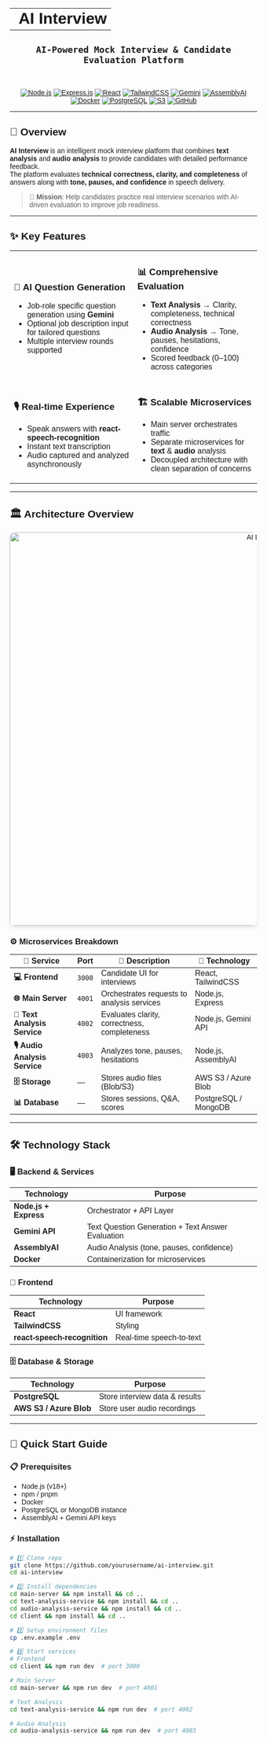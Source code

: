 <div style="font-family: Arial, sans-serif;">

<table align="center">
  <tr>
    <td><h1 style="margin: 0; padding-left: 10px;">AI Interview</h1></td>
  </tr>
</table>
<!-- #<br> -->
<div align="center"><h2><code>AI-Powered Mock Interview & Candidate Evaluation Platform</code></h2></div>
<br>

<div align="center">

[![Node.js](https://img.shields.io/badge/Built%20With-Node.js-339933?style=for-the-badge&logo=node.js&logoColor=white)](https://nodejs.org)
[![Express.js](https://img.shields.io/badge/Framework-Express.js-000000?style=for-the-badge&logo=express&logoColor=white)](https://expressjs.com/)
[![React](https://img.shields.io/badge/Frontend-React-61DAFB?style=for-the-badge&logo=react&logoColor=black)](https://react.dev/)
[![TailwindCSS](https://img.shields.io/badge/Styling-TailwindCSS-38B2AC?style=for-the-badge&logo=tailwind-css&logoColor=white)](https://tailwindcss.com/)
[![Gemini](https://img.shields.io/badge/AI-Gemini-4285F4?style=for-the-badge&logo=google&logoColor=white)](https://deepmind.google/technologies/gemini/)
[![AssemblyAI](https://img.shields.io/badge/Audio%20Analysis-AssemblyAI-8A2BE2?style=for-the-badge&logo=soundcharts&logoColor=white)](https://www.assemblyai.com/)
[![Docker](https://img.shields.io/badge/Containerized-Docker-2496ED?style=for-the-badge&logo=docker&logoColor=white)](https://www.docker.com/)
[![PostgreSQL](https://img.shields.io/badge/Database-PostgreSQL-336791?style=for-the-badge&logo=postgresql&logoColor=white)](https://www.postgresql.org/)
[![S3](https://img.shields.io/badge/Storage-AWS%20S3-FF9900?style=for-the-badge&logo=amazon-s3&logoColor=white)](https://aws.amazon.com/s3/)
[![GitHub](https://img.shields.io/badge/Code%20Hosted%20On-GitHub-181717?style=for-the-badge&logo=github&logoColor=white)](https://github.com/)

</div>

---

## 🌟 Overview

**AI Interview** is an intelligent mock interview platform that combines **text analysis** and **audio analysis** to provide candidates with detailed performance feedback.  
The platform evaluates **technical correctness, clarity, and completeness** of answers along with **tone, pauses, and confidence** in speech delivery.  

> **🎯 Mission**: Help candidates practice real interview scenarios with AI-driven evaluation to improve job readiness.

---

## ✨ Key Features

<table>
<tr>
<td width="50%">

### 🧠 **AI Question Generation**
- Job-role specific question generation using **Gemini**
- Optional job description input for tailored questions
- Multiple interview rounds supported

</td>
<td width="50%">

### 📊 **Comprehensive Evaluation**
- **Text Analysis** → Clarity, completeness, technical correctness  
- **Audio Analysis** → Tone, pauses, hesitations, confidence  
- Scored feedback (0–100) across categories  

</td>
</tr>
<tr>
<td width="50%">

### 🎙️ **Real-time Experience**
- Speak answers with **react-speech-recognition**  
- Instant text transcription  
- Audio captured and analyzed asynchronously  

</td>
<td width="50%">

### 🏗️ **Scalable Microservices**
- Main server orchestrates traffic  
- Separate microservices for **text** & **audio** analysis  
- Decoupled architecture with clean separation of concerns  

</td>
</tr>
</table>

---

## 🏛️ Architecture Overview

<div align="center">
<img src="./readme.assets/architecture.png" alt="AI Interview Architecture" width="1100px" height="800px" style="border-radius: 10px; box-shadow: 0 4px 8px rgba(0,0,0,0.1);">
</div>

### ⚙️ Microservices Breakdown

| 🎯 Service | Port | 📝 Description | 🔧 Technology |
|------------|------|----------------|---------------|
| **💻 Frontend** | `3000` | Candidate UI for interviews | React, TailwindCSS |
| **🌐 Main Server** | `4001` | Orchestrates requests to analysis services | Node.js, Express |
| **📝 Text Analysis Service** | `4002` | Evaluates clarity, correctness, completeness | Node.js, Gemini API |
| **🎙️ Audio Analysis Service** | `4003` | Analyzes tone, pauses, hesitations | Node.js, AssemblyAI |
| **🗄️ Storage** | — | Stores audio files (Blob/S3) | AWS S3 / Azure Blob |
| **📊 Database** | — | Stores sessions, Q&A, scores | PostgreSQL / MongoDB |

---

## 🛠️ Technology Stack

### 🖥️ **Backend & Services**
| Technology | Purpose |
|------------|---------|
| **Node.js + Express** | Orchestrator + API Layer |
| **Gemini API** | Text Question Generation + Text Answer Evaluation |
| **AssemblyAI** | Audio Analysis (tone, pauses, confidence) |
| **Docker** | Containerization for microservices |

### 🎨 **Frontend**
| Technology | Purpose |
|------------|---------|
| **React** | UI framework |
| **TailwindCSS** | Styling |
| **react-speech-recognition** | Real-time speech-to-text |

### 🗄️ **Database & Storage**
| Technology | Purpose |
|------------|---------|
| **PostgreSQL** | Store interview data & results |
| **AWS S3 / Azure Blob** | Store user audio recordings |

---

## 🚀 Quick Start Guide

### 📋 Prerequisites
- Node.js (v18+)
- npm / pnpm
- Docker
- PostgreSQL or MongoDB instance
- AssemblyAI + Gemini API keys

### ⚡ Installation

```bash
# 1️⃣ Clone repo
git clone https://github.com/yourusername/ai-interview.git
cd ai-interview

# 2️⃣ Install dependencies
cd main-server && npm install && cd ..
cd text-analysis-service && npm install && cd ..
cd audio-analysis-service && npm install && cd ..
cd client && npm install && cd ..

# 3️⃣ Setup environment files
cp .env.example .env

# 4️⃣ Start services
# Frontend
cd client && npm run dev  # port 3000

# Main Server
cd main-server && npm run dev  # port 4001

# Text Analysis
cd text-analysis-service && npm run dev  # port 4002

# Audio Analysis
cd audio-analysis-service && npm run dev  # port 4003
